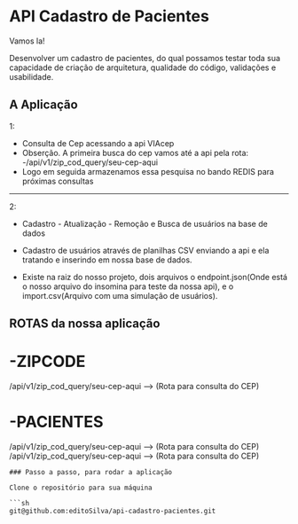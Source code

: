 
# API Cadastro de Pacientes


Vamos la!

Desenvolver um cadastro de pacientes, do qual possamos testar toda sua
capacidade de criação de arquitetura, qualidade do código, validações e
usabilidade.

## A Aplicação


1:
- Consulta de Cep acessando a api VIAcep
- Obserção. A primeira busca do cep vamos até a api pela rota: 
-/api/v1/zip_cod_query/seu-cep-aqui
- Logo em seguida armazenamos essa pesquisa no bando REDIS para próximas consultas
------------------------------------------------------------------------------------------

2:
- Cadastro - Atualização - Remoção e Busca de usuários na base de dados
- Cadastro de usuários através de planilhas CSV enviando a api e ela tratando 
e inserindo em nossa base de dados.

- Existe na raiz do nosso projeto, dois arquivos o endpoint.json(Onde está o 
nosso arquivo do insomina para teste da nossa api), e o 
import.csv(Arquivo com uma simulação de usuários).


## ROTAS da nossa aplicação


-ZIPCODE
==========================================================================
/api/v1/zip_cod_query/seu-cep-aqui  --> (Rota para consulta do CEP)

-PACIENTES
==========================================================================
/api/v1/zip_cod_query/seu-cep-aqui  --> (Rota para consulta do CEP)
/api/v1/zip_cod_query/seu-cep-aqui  --> (Rota para consulta do CEP)

```
### Passo a passo, para rodar a aplicação

Clone o repositório para sua máquina 

```sh
git@github.com:editoSilva/api-cadastro-pacientes.git
```
